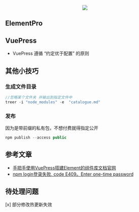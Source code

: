 <p align="center">
  <img src="https://element.eleme.cn/static/theme-index-blue.c38b733.png">
</p>

## ElementPro

## VuePress
- VuePress 遵循 “约定优于配置” 的原则

## 其他小技巧
### 生成文件目录
```js
//忽略某个文件夹 并输出到指定文件中
treer -i "node_modules" -e  "catalogue.md"
```
### 发布 
因为是带前缀的私有包，不想付费就得指定公开
```js
npm publish --access public
```
## 参考文章
- [手把手使用VuePress搭建Element的组件库文档官网](https://segmentfault.com/a/1190000040437920)
- [npm login登录失败. code E409。Enter one-time password](https://segmentfault.com/a/1190000041167927)

## 待处理问题
[x] 部分修改热更新失效
